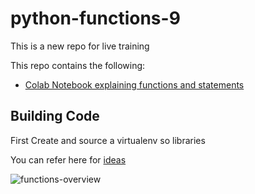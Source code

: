 # python-functions-9
This is a new repo for live training

This repo contains the following:

* [Colab Notebook explaining functions and statements](https://github.com/tsaifeitingTaiwan/python-functions-9/blob/230ad0b687b38bc17c44027b81c56bdf67c8ac05/Functions.ipynb)


## Building Code

First Create and source a virtualenv so libraries


You can refer here for [ideas](https://github.com/noahgift/function-bike-rider.git)

![functions-overview](https://user-images.githubusercontent.com/56904169/133707902-eb85f3e6-bba4-4613-827f-f9e74dc28e3b.png)
